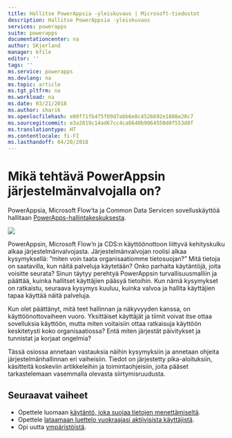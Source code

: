 ```yaml
---
title: Hallitse PowerAppsia -yleiskuvaus | Microsoft-tiedostot
description: Hallitse PowerAppsia -yleiskuvaus
services: powerapps
suite: powerapps
documentationcenter: na
author: SKjerland
manager: kfile
editor: ''
tags: ''
ms.service: powerapps
ms.devlang: na
ms.topic: article
ms.tgt_pltfrm: na
ms.workload: na
ms.date: 03/21/2018
ms.author: sharik
ms.openlocfilehash: e80f71fb475f09d7abb6e8c4526692e1808e20c7
ms.sourcegitcommit: e3a2819c14ad67cc4ca6640b9064550d0f553d8f
ms.translationtype: HT
ms.contentlocale: fi-FI
ms.lasthandoff: 04/20/2018
---
```

# <a name="whats-the-role-of-a-powerapps-administrator"></a>Mikä tehtävä PowerAppsin järjestelmänvalvojalla on?
PowerAppsia, Microsoft Flow’ta ja Common Data Servicen sovelluskäyttöä hallitaan [PowerApps-hallintakeskuksesta](https://admin.powerapps.com).

![](./media/index/admin-center.png)

PowerAppsin, Microsoft Flow’n ja CDS:n käyttöönottoon liittyvä kehityskulku alkaa järjestelmänvalvojasta. Järjestelmänvalvojan roolisi alkaa kysymyksellä: ”miten voin taata organisaatiomme tietosuojan?” Mitä tietoja on saatavilla, kun näitä palveluja käytetään? Onko parhaita käytäntöjä, joita voisitte seurata? Sinun täytyy perehtyä PowerAppsin turvallisuusmalliin ja päättää, kuinka hallitset käyttäjien pääsyä tietoihin. Kun nämä kysymykset on ratkaistu, seuraava kysymys kuuluu, kuinka valvoa ja hallita käyttäjien tapaa käyttää näitä palveluja.

Kun olet päättänyt, mitä teet hallinnan ja näkyvyyden kanssa, on käyttöönottovaiheen vuoro. Yksittäiset käyttäjät ja tiimit voivat itse ottaa sovelluksia käyttöön, mutta miten voitaisiin ottaa ratkaisuja käyttöön keskitetysti koko organisaatiossa? Entä miten järjestät päivitykset ja tunnistat ja korjaat ongelmia?

Tässä osiossa annetaan vastauksia näihin kysymyksiin ja annetaan ohjeita järjestelmänhallinnan eri vaiheisiin. Tiedot on järjestetty pika-aloituksiin, käsitteitä koskeviin artikkeleihin ja toimintaohjeisiin, joita pääset tarkastelemaan vasemmalla olevasta siirtymisruudusta.

## <a name="next-steps"></a>Seuraavat vaiheet
* Opettele luomaan [käytäntö, joka suojaa tietojen menettämiseltä](create-dlp-policy.md).
* Opettele [lataamaan luettelo vuokraajasi aktiivisista käyttäjistä](admin-view-user-licenses.md).
* Opi uutta [ympäristöistä](environments-overview.md).
